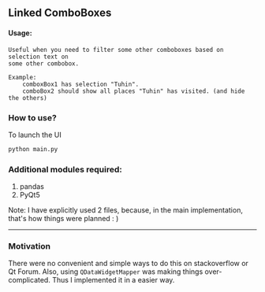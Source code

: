 ## Linked ComboBoxes

#### Usage:
    
    Useful when you need to filter some other comboboxes based on selection text on
    some other combobox.
    
    Example: 
        comboxBox1 has selection "Tuhin".
        comboBox2 should show all places "Tuhin" has visited. (and hide the others)

### How to use?
To launch the UI
```bash
python main.py
```

### Additional modules required:
1. pandas
2. PyQt5

Note:
I have explicitly used 2 files, because, in the main implementation, that's how things were planned : )

<hr>

### Motivation
There were no convenient and simple ways to do this on stackoverflow or Qt Forum.
Also, using `QDataWidgetMapper` was making things over-complicated. Thus I implemented it
in a easier way.
